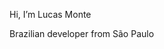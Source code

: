 Hi, I’m Lucas Monte

Brazilian developer from São Paulo

<!---
offmonte/offmonte is a ✨ special ✨ repository because its `README.md` (this file) appears on your GitHub profile.
You can click the Preview link to take a look at your changes.
--->
